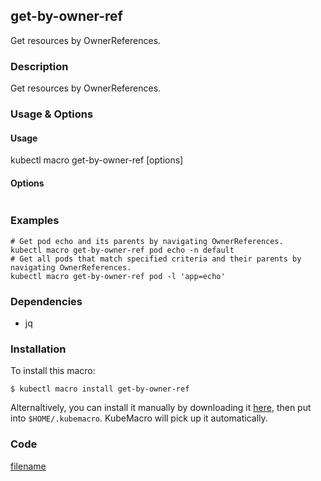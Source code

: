 ## get-by-owner-ref

Get resources by OwnerReferences.

<!-- tabs:start -->

### **Description**


Get resources by OwnerReferences.



### **Usage & Options**

#### Usage

kubectl macro get-by-owner-ref [options]

#### Options

```

```

### **Examples**

```shell
# Get pod echo and its parents by navigating OwnerReferences.
kubectl macro get-by-owner-ref pod echo -n default
# Get all pods that match specified criteria and their parents by navigating OwnerReferences.
kubectl macro get-by-owner-ref pod -l 'app=echo'

```

### **Dependencies**

* jq

### **Installation**

To install this macro:
```shell
$ kubectl macro install get-by-owner-ref
```

Alternaltively, you can install it manually by downloading it [here](../bin/get-by-owner-ref.sh), then put into `$HOME/.kubemacro`. KubeMacro will pick up it automatically.

### **Code**

[filename](../bin/get-by-owner-ref.sh ':include :type=code shell')

<!-- tabs:end -->
